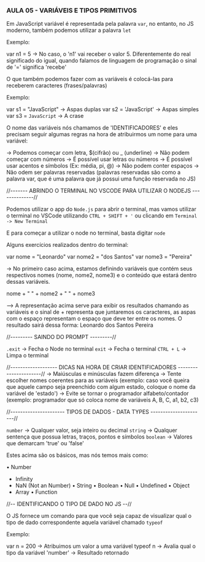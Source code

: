 ### AULA 05 - VARIÁVEIS E TIPOS PRIMITIVOS

Em JavaScript variável é representada pela palavra `var`, no entanto, no JS moderno, também podemos utilizar a palavra `let`

Exemplo:

var n1 = 5 -> No caso, o 'n1' vai receber o valor 5. Diferentemente do real significado do igual, quando falamos de linguagem de programação o sinal de '=' significa 'recebe'

O que também podemos fazer com as variáveis é colocá-las para receberem caracteres (frases/palavras)

Exemplo:

var s1 = "JavaScript" -> Aspas duplas
var s2 = 'JavaScript' -> Aspas simples
var s3 = `JavaScript` -> A crase

O nome das variáveis nós chamamos de 'IDENTIFICADORES' e eles precisam seguir algumas regras na hora de atribuirmos um nome para uma variável:

-> Podemos começar com letra, $(cifrão) ou _ (underline)
-> Não podem começar com números
-> É possível usar letras ou números
-> É possível usar acentos e símbolos (Ex: média, pi, @)
-> Não podem conter espaços
-> Não odem ser palavras reservadas (palavras reservadas são como a palavra var, que é uma palavra que já possui uma função reservada no JS)

//------- ABRINDO O TERMINAL NO VSCODE PARA UTILIZAR O NODEJS --------------//

Podemos utilizar o app do `Node.js` para abrir o terminal, mas vamos utilizar o terminal no VSCode utilizando ` CTRL + SHIFT + ' ` ou clicando em `Terminal -> New Terminal`

E para começar a utilizar o node no terminal, basta digitar `node`

Alguns exercícios realizados dentro do terminal:

var nome = "Leonardo"
var nome2 = "dos Santos"
var nome3 = "Pereira"

-> No primeiro caso acima, estamos definindo variáveis que contém seus respectivos nomes (nome, nome2, nome3) e o conteúdo que estará dentro dessas variáveis.

nome + " " + nome2 + " " + nome3

--> A representação acima serve para exibir os resultados chamando as variáveis e o sinal de + representa que juntaremos os caracteres, as aspas com o espaço representam o espaço que deve ter entre os nomes. O resultado sairá dessa forma: Leonardo dos Santos Pereira

//--------- SAINDO DO PROMPT ---------//

`.exit` -> Fecha o Node no terminal
`exit` -> Fecha o terminal
`CTRL + L` -> Limpa o terminal

//------------------- DICAS NA HORA DE CRIAR IDENTIFICADORES ----------------------//
-> Maiúsculas e minúsculas fazem diferença
-> Tente escolher nomes coerentes para as variáveis (exemplo: caso você queira que aquele campo seja preenchido com algum estado, coloque o nome da variável de 'estado')
-> Evite se tornar o programador alfabeto/contador (exemplo: programador que só coloca nome de variáveis A, B, C, a1, b2, c3)

//---------------------- TIPOS DE DADOS - DATA TYPES ----------------------//

`number` -> Qualquer valor, seja inteiro ou decimal
`string` -> Qualquer sentença que possua letras, traços, pontos e símbolos
`boolean` -> Valores que demarcam 'true' ou 'false'

Estes acima são os básicos, mas nós temos mais como:

• Number
- Infinity
- NaN (Not an Number)
• String
• Boolean
• Null
• Undefined
• Object
- Array
• Function

//-- IDENTIFICANDO O TIPO DE DADO NO JS --//

O JS fornece um comando para que você seja capaz de visualizar qual o tipo de dado correspondente aquela variável chamado `typeof` 

Exemplo:

var n = 200 -> Atribuimos um valor a uma variável
typeof n -> Avalia qual o tipo da variável
'number' -> Resultado retornado

